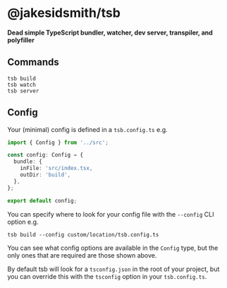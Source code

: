 # @jakesidsmith/tsb

**Dead simple TypeScript bundler, watcher, dev server, transpiler, and polyfiller**

## Commands

```shell
tsb build
tsb watch
tsb server
```

## Config

Your (minimal) config is defined in a `tsb.config.ts` e.g.

```ts
import { Config } from '../src';

const config: Config = {
  bundle: {
    inFile: 'src/index.tsx,
    outDir: 'build',
  },
};

export default config;
```

You can specify where to look for your config file with the `--config` CLI option e.g.

```shell
tsb build --config custom/location/tsb.config.ts
```

You can see what config options are available in the `Config` type, but the only ones that are required are those shown above.

By default tsb will look for a `tsconfig.json` in the root of your project, but you can override this with the `tsconfig` option in your `tsb.config.ts`.
